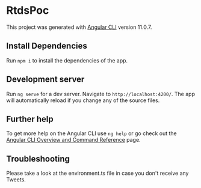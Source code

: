 # RtdsPoc

This project was generated with [Angular CLI](https://github.com/angular/angular-cli) version 11.0.7.

## Install Dependencies

Run `npm i` to install the dependencies of the app.

## Development server

Run `ng serve` for a dev server. Navigate to `http://localhost:4200/`. The app will automatically reload if you change any of the source files.

## Further help

To get more help on the Angular CLI use `ng help` or go check out the [Angular CLI Overview and Command Reference](https://angular.io/cli) page.

## Troubleshooting

Please take a look at the environment.ts file in case you don't receive any Tweets.

